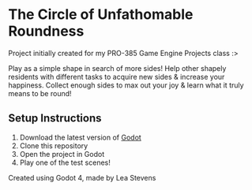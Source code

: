 # The Circle of Unfathomable Roundness

Project initially created for my PRO-385 Game Engine Projects class :>

Play as a simple shape in search of more sides! Help other shapely residents with different tasks to acquire new sides & increase your happiness. Collect enough sides to max out your joy & learn what it truly means to be round!

## Setup Instructions
1. Download the latest version of [Godot](<https://godotengine.org/download/>)
2. Clone this repository
3. Open the project in Godot
4. Play one of the test scenes!

Created using Godot 4, made by Lea Stevens
